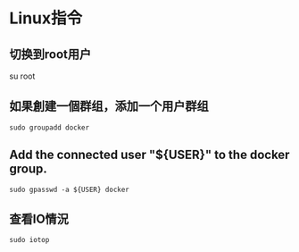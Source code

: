 # Linux指令
## 切换到root用户
su root
## 如果創建一個群组，添加一个用户群组
    sudo groupadd docker
## Add the connected user "${USER}" to the docker group.
    sudo gpasswd -a ${USER} docker
## 查看IO情況
    sudo iotop